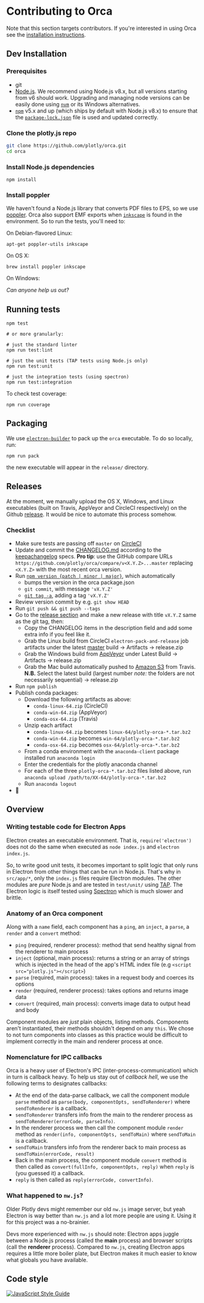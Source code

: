 # Contributing to Orca

Note that this section targets contributors. If you're interested in using Orca
see the [installation instructions](https://github.com/plotly/orca#installation).

## Dev Installation

### Prerequisites

- git
- [Node.js](https://nodejs.org/en/). We recommend using Node.js v8.x, but all
  versions starting from v6 should work.  Upgrading and managing node versions
  can be easily done using [`nvm`](https://github.com/creationix/nvm) or its
  Windows alternatives.
- [`npm`](https://www.npmjs.com/) v5.x and up (which ships by default with
  Node.js v8.x) to ensure that the
  [`package-lock.json`](https://docs.npmjs.com/files/package-lock.json) file is
  used and updated correctly.

### Clone the plotly.js repo

```bash
git clone https://github.com/plotly/orca.git
cd orca
```

### Install Node.js dependencies

```
npm install
```

### Install poppler

We haven't found a Node.js library that converts PDF files to EPS,
so we use [poppler](https://poppler.freedesktop.org/). Orca also support EMF
exports when [`inkscape`](https://inkscape.org/) is found in the environment. So
to run the tests, you'll need to:


On Debian-flavored Linux:

```
apt-get poppler-utils inkscape
```

On OS X:

```
brew install poppler inkscape
```

On Windows:

_Can anyone help us out?_


## Running tests

```
npm test

# or more granularly:

# just the standard linter
npm run test:lint

# just the unit tests (TAP tests using Node.js only)
npm run test:unit

# just the integration tests (using spectron)
npm run test:integration
```

To check test coverage:

```
npm run coverage
```

## Packaging

We use [`electron-builder`](https://github.com/electron-userland/electron-builder) to pack up
the `orca` executable. To do so locally, run:

```
npm run pack
```

the new executable will appear in the `release/` directory.

## Releases

At the moment, we manually upload the OS X, Windows, and Linux executables
(built on Travis, AppVeyor and CircleCI respectively) on the Github
[release](https://github.com/plotly/orca/releases). It would be nice to
automate this process somehow.

### Checklist

- Make sure tests are passing off `master` on [CircleCI](https://circleci.com/gh/plotly/workflows/orca/tree/master)
- Update and commit the [CHANGELOG.md](https://github.com/plotly/plotly.js/blob/master/CHANGELOG.md)
  according to the [keepachangelog](http://keepachangelog.com/) specs. **Pro tip**:
  use the GitHub compare URLs `https://github.com/plotly/orca/compare/v<X.Y.Z>...master` replacing
  `<X.Y.Z>` with the most recent orca version.
- Run [`npm version {patch | minor | major}`](https://docs.npmjs.com/cli/version), which automatically
  + bumps the version in the orca package.json
  + `git commit`, with message `'vX.Y.Z'`
  + [`git tag -a`](https://git-scm.com/book/en/v2/Git-Basics-Tagging), adding a tag `'vX.Y.Z'`
- Review version commit by e.g. `git show HEAD`
- Run `git push && git push --tags`
- Go to the [release section](https://github.com/plotly/orca/releases) and
  make a new release with title `vX.Y.Z` same as the git tag, then:
  + Copy the CHANGELOG items in the description field and add some extra info if you feel like it.
  + Grab the Linux build from CircleCI `electron-pack-and-release` job artifacts under the latest [master](https://circleci.com/gh/plotly/workflows/orca/tree/master) build -> Artifacts -> release.zip
  + Grab the Windows build from [AppVeyor](https://ci.appveyor.com/project/AppVeyorDashAdmin/image-exporter) under Latest Build -> Artifacts -> release.zip
  + Grab the Mac build automatically pushed to [Amazon S3](https://s3.console.aws.amazon.com/s3/buckets/image-exporter-travis-artifacts/plotly/orca/?region=us-east-1&tab=overview) from Travis.
    **N.B.** Select the latest build (largest number *note:* the folders are not necessarily sequential) -> release.zip
- Run `npm publish`
- Publish conda packages:
  + Download the following artifacts as above:
    - `conda-linux-64.zip` (CircleCI)
    - `conda-win-64.zip` (AppVeyor)
    - `conda-osx-64.zip` (Travis)
  + Unzip each artifact
    + `conda-linux-64.zip` becomes `linux-64/plotly-orca-*.tar.bz2`
    + `conda-win-64.zip` becomes `win-64/plotly-orca-*.tar.bz2`
    + `conda-osx-64.zip` becomes `osx-64/plotly-orca-*.tar.bz2`
  + From a conda environment with the `anaconda-client` package installed run `anaconda login`
  + Enter the credentials for the plotly anaconda channel
  + For each of the three `plotly-orca-*.tar.bz2` files listed above, run `anaconda upload /path/to/XX-64/plotly-orca-*.tar.bz2`
  + Run `anaconda logout`
- :beers:

## Overview

### Writing testable code for Electron Apps

Electron creates an executable environment. That is, `require('electron')`
does not do the same when executed as `node index.js` and `electron
index.js`.

So, to write good unit tests, it becomes important to split logic that only
runs in Electron from other things that can be run in Node.js. That's why in
`src/app/*`, only the `index.js` files require Electron modules. The other
modules are _pure_ Node.js and are tested in `test/unit/` using
[TAP](http://www.node-tap.org/). The Electron logic is itself tested using
[Spectron](https://github.com/electron/spectron) which is much slower and brittle.

### Anatomy of an Orca component

Along with a `name` field, each component has a `ping`, an `inject`, a `parse`,
a `render` and a `convert` method:

* `ping` (required, renderer process): method that send healthy signal from the
  renderer to main process
* `inject` (optional, main process): returns a string or an array of strings
  which is injected in the head of the app's HTML index file (e.g `<script
  src="plotly.js"></script>`)
* `parse` (required, main process): takes in a request body and coerces its
  options
* `render` (required, renderer process): takes options and returns image data
* `convert` (required, main process): converts image data to output head and
  body

Component modules are _just_ plain objects, listing methods. Components aren't
instantiated, their methods shouldn't depend on any `this`. We chose to not
turn components into classes as this practice would be difficult to implement
correctly in the main and renderer process at once.

### Nomenclature for IPC callbacks

Orca is a heavy user of Electron's IPC (inter-process-communication)
which in turn is callback heavy. To help us stay out of _callback hell_, we use
the following terms to designates callbacks:

- At the end of the data-parse callback, we call the component module `parse`
  method as `parse(body, componentOpts, sendToRenderer)` where `sendToRenderer`
  is a callback.
- `sendToRenderer` transfers info from the main to the
  renderer process as `sendToRenderer(errorCode, parseInfo)`.
- In the renderer process we then call the component module `render` method as
  `render(info, componentOpts, sendToMain)` where `sendToMain` is a callback.
- `sendToMain` transfers info from the renderer back to main process as
  `sendToMain(errorCode, result)`
- Back in the main process, the component module `convert` method is then
  called as `convert(fullInfo, componentOpts, reply)` when `reply` is (you
  guessed it) a callback.
- `reply` is then called as `reply(errorCode, convertInfo)`.

### What happened to `nw.js`?

Older Plotly devs might remember our old `nw.js` image server, but yeah
Electron is way better than `nw.js` and a lot more people are using it. Using
it for this project was a no-brainier.

Devs more experienced with `nw.js` should note: Electron apps juggle between a
Node.js process (called the **main** process) and browser scripts (call the
**renderer** process). Compared to `nw.js`, creating Electron apps requires a
little more boiler plate, but Electron makes it much easier to know what
globals you have available.

## Code style

[![JavaScript Style Guide](https://cdn.rawgit.com/standard/standard/master/badge.svg)](https://github.com/standard/standard)
